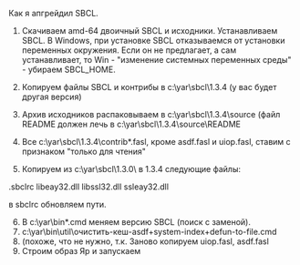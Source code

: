 Как я апгрейдил SBCL.
1. Скачиваем amd-64 двоичный SBCL и исходники. Устанавливаем SBCL. В Windows, при установке SBCL отказываемся от установки переменных окружения. Если он не предлагает, а сам устанавливает, то Win - "изменение системных переменных среды" - убираем SBCL_HOME. 

2. Копируем файлы SBCL и контрибы в c:\yar\sbcl\1.3.4 (у вас будет другая версия)
3. Архив исходников распаковываем в c:\yar\sbcl\1.3.4\source (файл README должен лечь в c:\yar\sbcl\1.3.4\source\README
4. Все c:\yar\sbcl\1.3.4\contrib\*.fasl, кроме asdf.fasl и uiop.fasl, ставим с признаком "только для чтения"
5. Копируем из c:\yar\sbcl\1.3.0\ в 1.3.4 следующие файлы:

.sbclrc
libeay32.dll
libssl32.dll
ssleay32.dll
       
в sbclrc обновляем пути. 

6. В c:\yar\bin\*.cmd меняем версию SBCL (поиск с заменой).
7. c:\yar\bin\util\очистить-кеш-asdf+system-index+defun-to-file.cmd
8. (похоже, что не нужно, т.к. Заново копируем uiop.fasl, asdf.fasl
9. Строим образ Яр и запускаем



